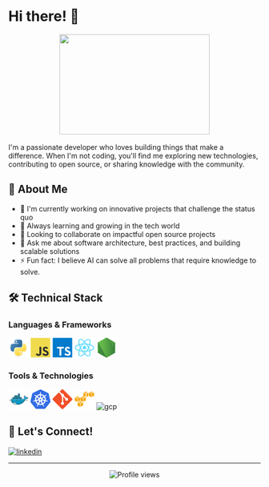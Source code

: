 # Hi there! 👋 

<div align="center">
  <img src="https://media.giphy.com/media/VjAB0fOmK15Ze/giphy.gif" width="300" height="200"/>
</div>

I'm a passionate developer who loves building things that make a difference. When I'm not coding, you'll find me exploring new technologies, contributing to open source, or sharing knowledge with the community.

## 🚀 About Me

- 🔭 I'm currently working on innovative projects that challenge the status quo
- 🌱 Always learning and growing in the tech world
- 👯 Looking to collaborate on impactful open source projects
- 💬 Ask me about software architecture, best practices, and building scalable solutions
- ⚡ Fun fact: I believe AI can solve all problems that require knowledge to solve.

## 🛠️ Technical Stack

### Languages & Frameworks
<p align="left">
<img src="https://raw.githubusercontent.com/devicons/devicon/master/icons/python/python-original.svg" alt="python" width="40" height="40"/>
<img src="https://raw.githubusercontent.com/devicons/devicon/master/icons/javascript/javascript-original.svg" alt="javascript" width="40" height="40"/>
<img src="https://raw.githubusercontent.com/devicons/devicon/master/icons/typescript/typescript-original.svg" alt="typescript" width="40" height="40"/>
<img src="https://raw.githubusercontent.com/devicons/devicon/master/icons/react/react-original.svg" alt="react" width="40" height="40"/>
<img src="https://raw.githubusercontent.com/devicons/devicon/master/icons/nodejs/nodejs-original.svg" alt="nodejs" width="40" height="40"/>
</p>

### Tools & Technologies
<p align="left">
<img src="https://raw.githubusercontent.com/devicons/devicon/master/icons/docker/docker-original.svg" alt="docker" width="40" height="40"/>
<img src="https://raw.githubusercontent.com/devicons/devicon/master/icons/kubernetes/kubernetes-plain.svg" alt="kubernetes" width="40" height="40"/>
<img src="https://raw.githubusercontent.com/devicons/devicon/master/icons/git/git-original.svg" alt="git" width="40" height="40"/>
<img src="https://raw.githubusercontent.com/devicons/devicon/master/icons/amazonwebservices/amazonwebservices-original.svg" alt="aws" width="40" height="40"/>
<img src="https://www.vectorlogo.zone/logos/google_cloud/google_cloud-icon.svg" alt="gcp" width="40" height="40"/>
</p>

## 🤝 Let's Connect!

<p align="left">
<a href="https://linkedin.com/in/ChrisRoyse" target="blank"><img align="center" src="https://raw.githubusercontent.com/rahuldkjain/github-profile-readme-generator/master/src/images/icons/Social/linked-in-alt.svg" alt="linkedin" height="30" width="40" /></a>
</p>

---
<div align="center">
  <img src="https://komarev.com/ghpvc/?username=YOURUSERNAME&label=Profile%20views&color=0e75b6&style=flat" alt="Profile views" />
</div>
